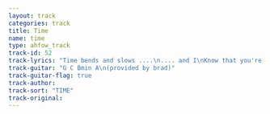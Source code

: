 ```yaml
---
layout: track
categories: track
title: Time
name: time
type: ahfow_track
track-id: 52
track-lyrics: "Time bends and slows ....\n.... and I\nKnow that you're mine and then\nSolely roll on through the night\n\nTime, time\nOn through the night\nTime, time\n\nEach day goes so fast\nThe summer is now past\nI'm standin in garbage\nAnd solely roll on through the night\n\nTime, time\nOn through the night\nTime, time\n\nTime, time, time\nWhen you were mine, mine, mine\nAll through the time, time, time\nWhen you were mine, mine, mine"
track-guitar: "G C Bmin A\n(provided by brad)"
track-guitar-flag: true
track-author: 
track-sort: "TIME"
track-original: 
---
```

